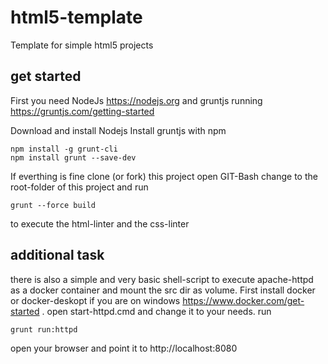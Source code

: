 # html5-template
Template for simple html5 projects

## get started
First you need NodeJs https://nodejs.org and gruntjs running https://gruntjs.com/getting-started

Download and install Nodejs 
Install gruntjs with npm
    
    npm install -g grunt-cli	
	npm install grunt --save-dev

If everthing is fine clone (or fork) this project open GIT-Bash change to the root-folder of this project and run

	grunt --force build

to execute the html-linter and the css-linter

## additional task
there is also a simple and very basic shell-script to execute apache-httpd as a docker container and mount the src dir as volume.
First install docker or docker-deskopt if you are on windows https://www.docker.com/get-started .
open start-httpd.cmd and change it to your needs.
run

    grunt run:httpd
    
open your browser and point it to http://localhost:8080

